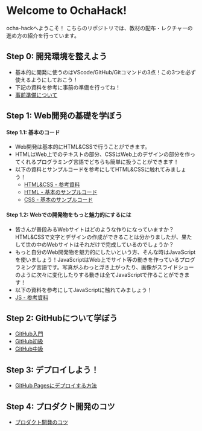 # Welcome to OchaHack!

ocha-hackへようこそ！
こちらのリポジトリでは、教材の配布・レクチャーの進め方の紹介を行っています。

## Step 0: 開発環境を整えよう

 - 基本的に開発に使うのはVScode/GitHub/Gitコマンドの3点！この3つを必ず使えるようにしておこう！
 - 下記の資料を参考に事前の準備を行ってね！
 - <a href="https://docs.google.com/document/d/1_HoxrdDfJfujsY1AZVFLEAe30pUnOnhqsDFy7yH103E/edit?usp=sharing" target="_blank">事前準備について</a>

## Step 1: Web開発の基礎を学ぼう
#### Step 1.1: 基本のコード

 - Web開発は基本的にHTML&CSSで行うことができます。
 - HTMLはWeb上でのテキストの部分、CSSはWeb上のデザインの部分を作ってくれるプログラミング言語でどちらも簡単に扱うことができます！
 - 以下の資料とサンプルコードを参考にしてHTML&CSSに触れてみましょう！
   -  [HTML&CSS - 参考資料](https://docs.google.com/document/d/1L3zZG_ozfBFJosnrp8eKPyV7hSlwssJLdyGXiIPkXVE/edit#)
   - [HTML - 基本のサンプルコード](https://github.com/WomensCommunity/Tutorial_of_ochahack/blob/main/index.html)
   - [CSS - 基本のサンプルコード](https://github.com/WomensCommunity/Tutorial_of_ochahack/blob/main/style.css)

#### Step 1.2: Webでの開発物をもっと魅力的にするには

 - 皆さんが普段みるWebサイトはどのような作りになっていますか？HTML&CSSで文字とデザインの作成ができることは分かりましたが、果たして世の中のWebサイトはそれだけで完成しているのでしょうか？
 - もっと自分のWeb開発物を魅力的にしたいという方、そんな時はJavaScriptを使いましょう！JavaScriptはWeb上でサイト等の動きを作っているプログラミング言語です。写真がふわっと浮き上がったり、画像がスライドショーのように次々に変化したりする動きは全てJavaScriptで作ることができます！
 - 以下の資料を参考にしてJavaScriptに触れてみましょう！
 - [JS - 参考資料](https://docs.google.com/document/d/1nBmmuf0vqrvmULWNNLttd7ojMiLdySN32AdohYuUzeA/edit#heading=h.vfdplrkp0ds5)

## Step 2: GitHubについて学ぼう

 - [GitHub入門](https://docs.google.com/document/d/1W9z9N-Nb3NZtPFFj6zhrnH6vnaxgWIedxFZEkUCfq_U/edit?usp=share_link)
 - [GitHub初級](https://docs.google.com/document/d/1nwcBA6d31hiInlPptNI6u_lUDq3svpj7c09LzfsNDe8/edit?usp=share_link)
 - [GitHub中級](https://docs.google.com/document/d/1hjmWgLyvNzd39ybPlsb2TwG-1OvzWMZpcm09fGomgy0/edit?usp=share_link)

## Step 3: デプロイしよう！

 - [GitHub Pagesにデプロイする方法](https://docs.google.com/document/d/1FSDN_pIgZB0fThoLOrqcmh2IU9PrcZY70lvxlzahwWM/edit?usp=share_link)

## Step 4: プロダクト開発のコツ

- [プロダクト開発のコツ](https://docs.google.com/document/d/1V9-UbISBEbdZES60vjQI7ylRGL4dw5QAQ71worDcwhk/edit?usp=share_link)

